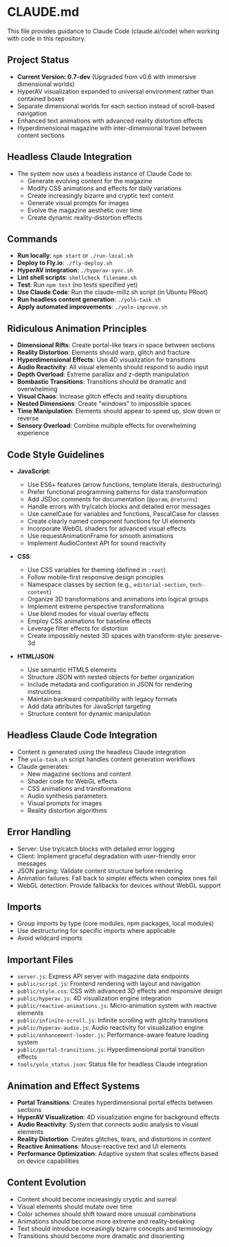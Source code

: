# CLAUDE.md

This file provides guidance to Claude Code (claude.ai/code) when working with code in this repository.

## Project Status
- **Current Version: 0.7-dev** (Upgraded from v0.6 with immersive dimensional worlds)
- HyperAV visualization expanded to universal environment rather than contained boxes
- Separate dimensional worlds for each section instead of scroll-based navigation
- Enhanced text animations with advanced reality distortion effects
- Hyperdimensional magazine with inter-dimensional travel between content sections

## Headless Claude Integration
- The system now uses a headless instance of Claude Code to:
  - Generate evolving content for the magazine
  - Modify CSS animations and effects for daily variations
  - Create increasingly bizarre and cryptic text content
  - Generate visual prompts for images
  - Evolve the magazine aesthetic over time
  - Create dynamic reality-distortion effects

## Commands
- **Run locally**: `npm start` or `./run-local.sh`
- **Deploy to Fly.io**: `./fly-deploy.sh`
- **HyperAV integration**: `./hyperav-sync.sh` 
- **Lint shell scripts**: `shellcheck filename.sh`
- **Test**: Run `npm test` (no tests specified yet)
- **Use Claude Code**: Run the claude-millz.sh script (in Ubuntu PRoot)
- **Run headless content generation**: `./yolo-task.sh`
- **Apply automated improvements**: `./yolo-improve.sh`

## Ridiculous Animation Principles
- **Dimensional Rifts**: Create portal-like tears in space between sections
- **Reality Distortion**: Elements should warp, glitch and fracture
- **Hyperdimensional Effects**: Use 4D visualization for transitions
- **Audio Reactivity**: All visual elements should respond to audio input
- **Depth Overload**: Extreme parallax and z-depth manipulation
- **Bombastic Transitions**: Transitions should be dramatic and overwhelming
- **Visual Chaos**: Increase glitch effects and reality disruptions
- **Nested Dimensions**: Create "windows" to impossible spaces
- **Time Manipulation**: Elements should appear to speed up, slow down or reverse
- **Sensory Overload**: Combine multiple effects for overwhelming experience

## Code Style Guidelines
- **JavaScript**:
  - Use ES6+ features (arrow functions, template literals, destructuring)
  - Prefer functional programming patterns for data transformation
  - Add JSDoc comments for documentation (`@param`, `@returns`)
  - Handle errors with try/catch blocks and detailed error messages
  - Use camelCase for variables and functions, PascalCase for classes
  - Create clearly named component functions for UI elements
  - Incorporate WebGL shaders for advanced visual effects
  - Use requestAnimationFrame for smooth animations
  - Implement AudioContext API for sound reactivity

- **CSS**:
  - Use CSS variables for theming (defined in `:root`)
  - Follow mobile-first responsive design principles
  - Namespace classes by section (e.g., `editorial-section`, `tech-content`)
  - Organize 3D transformations and animations into logical groups
  - Implement extreme perspective transformations
  - Use blend modes for visual overlay effects
  - Employ CSS animations for baseline effects
  - Leverage filter effects for distortion
  - Create impossibly nested 3D spaces with transform-style: preserve-3d

- **HTML/JSON**:
  - Use semantic HTML5 elements
  - Structure JSON with nested objects for better organization
  - Include metadata and configuration in JSON for rendering instructions
  - Maintain backward compatibility with legacy formats
  - Add data attributes for JavaScript targeting
  - Structure content for dynamic manipulation

## Headless Claude Code Integration
- Content is generated using the headless Claude integration
- The `yolo-task.sh` script handles content generation workflows
- Claude generates:
  - New magazine sections and content
  - Shader code for WebGL effects
  - CSS animations and transformations
  - Audio synthesis parameters
  - Visual prompts for images
  - Reality distortion algorithms

## Error Handling
- Server: Use try/catch blocks with detailed error logging
- Client: Implement graceful degradation with user-friendly error messages
- JSON parsing: Validate content structure before rendering
- Animation failures: Fall back to simpler effects when complex ones fail
- WebGL detection: Provide fallbacks for devices without WebGL support

## Imports
- Group imports by type (core modules, npm packages, local modules)
- Use destructuring for specific imports where applicable
- Avoid wildcard imports

## Important Files
- `server.js`: Express API server with magazine data endpoints
- `public/script.js`: Frontend rendering with layout and navigation
- `public/style.css`: CSS with advanced 3D effects and responsive design
- `public/hyperav.js`: 4D visualization engine integration
- `public/reactive-animations.js`: Micro-animation system with reactive elements
- `public/infinite-scroll.js`: Infinite scrolling with glitchy transitions
- `public/hyperav-audio.js`: Audio reactivity for visualization engine
- `public/enhancement-loader.js`: Performance-aware feature loading system
- `public/portal-transitions.js`: Hyperdimensional portal transition effects
- `tools/yolo_status.json`: Status file for headless Claude integration

## Animation and Effect Systems
- **Portal Transitions**: Creates hyperdimensional portal effects between sections
- **HyperAV Visualization**: 4D visualization engine for background effects
- **Audio Reactivity**: System that connects audio analysis to visual elements
- **Reality Distortion**: Creates glitches, tears, and distortions in content
- **Reactive Animations**: Mouse-reactive text and UI elements
- **Performance Optimization**: Adaptive system that scales effects based on device capabilities

## Content Evolution
- Content should become increasingly cryptic and surreal
- Visual elements should mutate over time
- Color schemes should shift toward more unusual combinations
- Animations should become more extreme and reality-breaking
- Text should introduce increasingly bizarre concepts and terminology
- Transitions should become more dramatic and disorienting